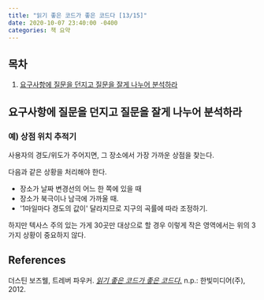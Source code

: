 ```yaml
---
title: "읽기 좋은 코드가 좋은 코드다 [13/15]"
date: 2020-10-07 23:40:00 -0400
categories: 책 요약
---
```


## 목차
  1. [요구사항에 질문을 던지고 질문을 잘게 나누어 분석하라](#요구사항에-질문을-던지고-질문을-잘게-나누어-분석하라)

## 요구사항에 질문을 던지고 질문을 잘게 나누어 분석하라

### 예) 상점 위치 추적기
사용자의 경도/위도가 주어지면, 그 장소에서 가장 가까운 상점을 찾는다.

다음과 같은 상황을 처리해야 한다.
- 장소가 날짜 변경선의 어느 한 쪽에 있을 때
- 장소가 북극이나 남극에 가까울 때.
- '1마일마다 경도의 값이' 달라지므로 지구의 곡률에 따라 조정하기.

하지만 텍사스 주의 있는 가게 30곳만 대상으로 할 경우 이렇게 작은 영역에서는 위의 3가지 상황이 중요하지 않다.

## References
더스틴 보즈웰, 트레버 파우커. [_읽기 좋은 코드가 좋은 코드다._](http://www.yes24.com/Product/Goods/6692314?scode=032&OzSrank=1) n.p.: 한빛미디어(주), 2012.
